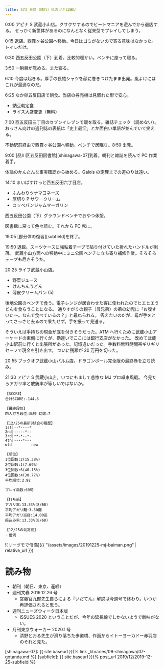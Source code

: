 ```yaml
---
title: 573 日目（晴れ）私のツキは細い
---
```


0:00 アピナ S 武蔵小山店。クサクサするのでビートマニアを遊んでから退店する。
せっかく新筐体があるのになんとなく従来型でプレイしてしまう。

0:15 退店。西霧ヶ谷公園へ移動。今日はゴミがないので寄る意味はなかった。トイレだけ。

0:30 西五反田公園（下）到着。比較的暖かい。ベンチに座って寝る。

3:50 一瞬目が覚める。また寝る。

6:10 今度は起きる。厚手の長袖シャツを顔に巻きつけたまま出発。風よけにはこれが最適なのだ。

6:25 なか卯五反田店で朝食。当店の券売機は見慣れた型で安心。
* 納豆朝定食
* ライス大盛変更（無料）

7:00 西五反田三丁目のセブンイレブンで暖を取る。雑誌チェック（読めない）。
おっさん向けの週刊誌の表紙は「史上最淫」とか面白い単語が並んでいて笑える。

不動駅前経由で西霧ヶ谷公園へ移動。ベンチで居眠り。8:50 出発。

9:00 [品川区五反田図書館][shinagawa-07]到着。朝刊と雑誌を読んで PC 作業着手。

体論のかんたんな事実確認から始める。Galois の定理までの道のりは遠い。

14:10 まいばすけっと西五反田六丁目店。
* ふんわりツナマヨネーズ
* 厚切り P サワークリーム
* コッペパンジャムマーガリン

西五反田公園（下）グラウンドベンチでおやつ休憩。

図書館に戻って色々読む。それから PC 席に。

19:05 [部分体の復習][subfield]を終了。

19:50 退館。スーツケースに強粘着テープで貼り付けていた折れたハンドルが剥落。
武蔵小山方面への移動中にミニ公園ベンチに立ち寄り補修作業。そろそろテープも尽きそうだ。

20:25 ライフ武蔵小山店。
* 野菜ジュース
* けんちんうどん
* 薄皮クリームパン (5)

後地公園のベンチで食う。電子レンジが居合わせた客に使われたのでヒエヒエうどんを食らうことになる。
通りすがりの親子（母兄弟）の弟の幼児に「お腹すいた～。なんで食べているの？」と尋ねられる。
答えたいのだが、母が手をとってさっさと去るので果たせず。手を振って見送る。

そういえば手持ちの現金が底を付きそうだった。ATM へ行くために武蔵小山アーケードの東側に行くが、勘違いでここには銀行支店がなかった。
改めて武蔵小山駅前に行くと出張所があった。記憶違いだった。手数料無料時間帯ギリギリセーフで現金を引き出す。
ついに残額が 20 万円を切った。

20:55 ブックオフ武蔵小山パルム店。ドラゴンボール完全版の最終巻を立ち読み。

21:30 アピナ S 武蔵小山店。いつにもまして悲惨な MJ プロ卓東風戦。
今見たらアガリ率と放銃率が等しいではないか。

```text
【SCORE】
合計SCORE:-144.3

【最終段位】
四人打ち段位:風神 幻球:7

【12/25の最新8試合の履歴】
1st|--*----*
2nd|-----*--
3rd|**-*--*-
4th|----*---
old         new

【順位】
1位回数:2(15.38%)
2位回数:1(7.69%)
3位回数:6(46.15%)
4位回数:4(30.77%)
平均順位:2.92

プレイ局数:60局

【打ち筋】
アガリ率:13.33%(8/60)
平均アガリ翻:3.50翻
平均アガリ巡目:14.00巡
振込み率:13.33%(8/60)

【12/25の最高役】
・倍満
```

![リーヅモで倍満]({{ "/assets/images/20191225-mj-baiman.png" | relative_url }})

# 読み物

* 朝刊（朝日、東京、産経）
* 週刊文春 2019.12.26 号
  * 宮藤官九郎先生自らによる『いだてん』解説は今週号で終わり。いつか再評価されると思う。
* 週刊ニューズウィーク日本版
  * ISSUES 2020 ということだが、今年の延長線でしかないようで新味がない。
* 月刊東京ウォーカー 2020.1 号
  * 清野とおる先生が滑り落ちた歩道橋、作画からイトーヨーカドー赤羽店のそれと見た。

[shinagawa-07]: {{ site.baseurl }}{% link _libraries/09-shinagawa/07-gotanda.md %}
[subfield]: {{ site.baseurl }}{% post_url 2019/12/2019-12-25-subfield %}
